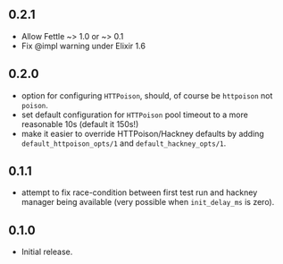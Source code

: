 ## 0.2.1

* Allow Fettle ~> 1.0 or ~> 0.1
* Fix @impl warning under Elixir 1.6

## 0.2.0

* option for configuring `HTTPoison`, should, of course be `httpoison` not `poison`.
* set default configuration for `HTTPoison` pool timeout to a more reasonable 10s (default it 150s!)
* make it easier to override HTTPoison/Hackney defaults by adding `default_httpoison_opts/1` and `default_hackney_opts/1`.

## 0.1.1

* attempt to fix race-condition between first test run and hackney manager being available (very possible when `init_delay_ms` is zero).

## 0.1.0

* Initial release.
